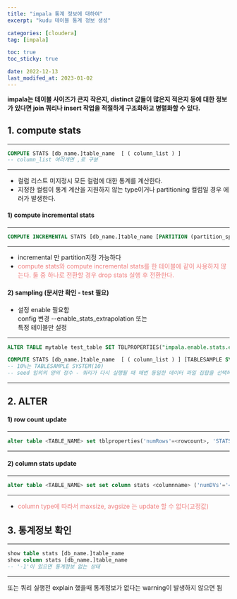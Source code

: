 ```yaml
---
title: "impala 통계 정보에 대하여"
excerpt: "kudu 테이블 통계 정보 생성"

categories: [cloudera]
tag: [impala]

toc: true
toc_sticky: true

date: 2022-12-13
last_modifed_at: 2023-01-02
---
```


**impala는 테이블 사이즈가 큰지 작은지, distinct 값들이 많은지 적은지 등에 대한 정보가 있다면 join 쿼리나 insert 작업을 적절하게 구조화하고 병렬화할 수 있다.**

## 1. compute stats 
* * *
```SQL
COMPUTE STATS [db_name.]table_name  [ ( column_list ) ] 
-- column_list 여러개면 ,로 구분
```
* * *
* 컬럼 리스트 미지정시 모든 컬럼에 대한 통계를 계산한다.   
* 지정한 컬럼이 통계 계산을 지원하지 않는 type이거나 partitioning 컬럼일 경우 에러가 발생한다.

#### 1) compute incremental stats
* * *
```SQL
COMPUTE INCREMENTAL STATS [db_name.]table_name [PARTITION (partition_spec)]
```
* * *
* incremental 만 partition지정 가능하다   
* <font color='LightCoral'>compute stats와 compute incremental stats를 한 테이블에 같이 사용하지 않는다. 둘 중 하나로 전환할 경우 drop stats 실행 후 전환한다.</font>

#### 2) sampling (문서만 확인 - test 필요)
* 설정 enable 필요함   
config 변경 --enable_stats_extrapolation   또는   
특정 테이블만 설정  

* * *
```SQL 
ALTER TABLE mytable test_table SET TBLPROPERTIES("impala.enable.stats.extrapolation"="true")

COMPUTE STATS [db_name.]table_name  [ ( column_list ) ] [TABLESAMPLE SYSTEM(percentage) [REPEATABLE(seed)]]
-- 10%는 TABLESAMPLE SYSTEM(10) 
-- seed 임의의 양의 정수 - 쿼리가 다시 실행될 때 매번 동일한 데이터 파일 집합을 선택하도록 하는 옵션
```
* * *
## 2. ALTER 
#### 1) row count update
* * *
```SQL
alter table <TABLE_NAME> set tblproperties('numRows'=<rowcount>, 'STATS_GENERATED_VIA_STATS_TASK'='true');
```
* * *
#### 2) column stats update
* * *
```SQL
alter table <TABLE_NAME> set set column stats <columnname> ('numDVs'='<DV>', 'numNulls'='<numN>', 'maxsize'='<Max_size>, 'avgsize'='<Avg_size>');
```
* * *
* <font color='LightCoral'> column type에 따라서 maxsize, avgsize 는 update 할 수 없다(고정값) </font>

## 3. 통계정보 확인
* * *
```SQL
show table stats [db_name.]table_name
show column stats [db_name.]table_name
-- '-1'이 있으면 통계정보 없는 상태
```
* * *
또는 쿼리 실행전 explain 했을때 통계정보가 없다는 warning이 발생하지 않으면 됨